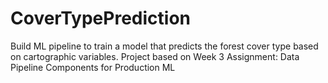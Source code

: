# CoverTypePrediction
Build ML pipeline to train a model that predicts the forest cover type based on cartographic variables.
Project based on Week 3 Assignment: Data Pipeline Components for Production ML
